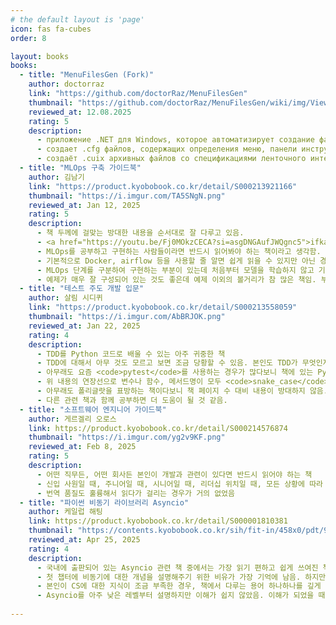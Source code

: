 ```yaml
---
# the default layout is 'page'
icon: fas fa-cubes
order: 8

layout: books
books:
  - title: "MenuFilesGen (Fork)"
    author: doctorraz
    link: "https://github.com/doctorRaz/MenuFilesGen"
    thumbnail: "https://github.com/doctorRaz/MenuFilesGen/wiki/img/View_menu.png"
    reviewed_at: 12.08.2025 
    rating: 5
    description:
      - приложение .NET для Windows, которое автоматизирует создание файлов конфигурации меню и ленты в nanoCAD.
      - создает .cfg файлов, содержащих определения меню, панели инструментов и ускорителей
	  - создаёт .cuix архивных файлов со спецификациями ленточного интерфейса на основе XML
  - title: "MLOps 구축 가이드북"
    author: 김남기
    link: "https://product.kyobobook.co.kr/detail/S000213921166"
    thumbnail: "https://i.imgur.com/TA5SNgN.png"
    reviewed_at: Jan 12, 2025 
    rating: 5
    description:
      - 책 두께에 걸맞는 방대한 내용을 순서대로 잘 다루고 있음.
      - <a href="https://youtu.be/Fj0MOkzCECA?si=asgDNGAufJWQgnc5">ifkakao 발표 내용</a>을 한 번 보고 읽어보면 더 좋을 듯.
      - MLOps를 공부하고 구현하는 사람들이라면 반드시 읽어봐야 하는 책이라고 생각함.
      - 기본적으로 Docker, airflow 등을 사용할 줄 알면 쉽게 읽을 수 있지만 아닌 경우엔 읽다가 멈칫하는 부분이 많을 수 있음.
      - MLOps 단계를 구분하여 구현하는 부분이 있는데 처음부터 모델을 학습하지 않고 기존에 있는 파일을 활용하기 때문에 MLOps 0단계와 1단계의 차이를 크게 느끼지 못할 수 있음.
      - 예제가 매우 잘 구성되어 있는 것도 좋은데 예제 이외의 볼거리가 참 많은 책임. 부록 내용도 꼭 읽어보길 권장함.
  - title: "테스트 주도 개발 입문"
    author: 살림 시디퀴
    link: "https://product.kyobobook.co.kr/detail/S000213558059"
    thumbnail: "https://i.imgur.com/AbBRJOK.png"
    reviewed_at: Jan 22, 2025 
    rating: 4
    description:
      - TDD를 Python 코드로 배울 수 있는 아주 귀중한 책
      - TDD에 대해서 아무 것도 모르고 보면 조금 당황할 수 있음. 본인도 TDD가 무엇인지 잘 모르고 보았는데, 색다른 접근 방법이라고 느꼈음.
      - 아무래도 요즘 <code>pytest</code>를 사용하는 경우가 많다보니 책에 있는 Python 테스트 코드가 모두 <code>unittest</code>로 작성되어 있어서 아쉬움. 직접 수정하여 예제 코드를 활용함. <code>pytest</code>를 쓰는 사람이라면 반드시 직접 바꿔보길 권장함.
      - 위 내용의 연장선으로 변수나 함수, 메서드명이 모두 <code>snake_case</code>가 아닌 <code>camelCase</code>로 되어 있어서 아쉬움.
      - 아무래도 폴리글랏을 표방하는 책이다보니 책 페이지 수 대비 내용이 방대하지 않음.
      - 다른 관련 책과 함께 공부하면 더 도움이 될 것 같음.
  - title: "소프트웨어 엔지니어 가이드북"
    author: 게르겔리 오로스
    link: https://product.kyobobook.co.kr/detail/S000214576874
    thumbnail: "https://i.imgur.com/yg2v9KF.png"
    reviewed_at: Feb 8, 2025
    rating: 5
    description:
      - 어떤 직무든, 어떤 회사든 본인이 개발과 관련이 있다면 반드시 읽어야 하는 책
      - 신입 사원일 때, 주니어일 때, 시니어일 때, 리더십 위치일 때, 모든 상황에 따라 다르게 읽히고 새로운 인사이트를 제공하기 때문에 언제든지 본인의 상황이 바뀌었거나, 누군가의 조언이 필요할 때 한 번씩 꺼내서 읽어볼 만함.
      - 번역 품질도 훌륭해서 읽다가 걸리는 경우가 거의 없었음
  - title: "파이썬 비동기 라이브러리 Asyncio"
    author: 케일럽 해팅
    link: https://product.kyobobook.co.kr/detail/S000001810381
    thumbnail: "https://contents.kyobobook.co.kr/sih/fit-in/458x0/pdt/9791162244197.jpg"
    reviewed_at: Apr 25, 2025
    rating: 4
    description:
      - 국내에 출판되어 있는 Asyncio 관련 책 중에서는 가장 읽기 편하고 쉽게 쓰여진 책
      - 첫 챕터에 비동기에 대한 개념을 설명해주기 위한 비유가 가장 기억에 남음. 하지만 그 뒤의 내용은 그렇게 쉽지 않음.
      - 본인이 CS에 대한 지식이 조금 부족한 경우, 책에서 다루는 용어 하나하나를 깊게 공부하면서 읽어야 이 책을 제대로 활용할 수 있음.
      - Asyncio를 아주 낮은 레벨부터 설명하지만 이해가 쉽지 않았음. 이해가 되었을 때는 실제 Asyncio를 사용할 때 필요한 여러 가지 툴(Lock, Semaphore, Event)에 대한 설명이 거의 없어서 실제 사용하기 전에 더 많은 공부가 필요했음.
      
---
```

